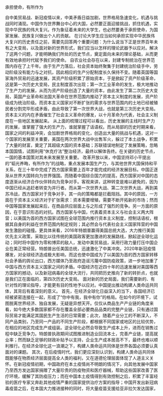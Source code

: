 承担使命，有所作为

自中美贸易战、新冠疫情以来，中美矛盾日益加剧，世界格局急速变化，机遇与挑战同时涌现。中国作为世界舞台中心的大国，必然要正面迎接挑战，抓住机遇，实现中华民族的伟大复兴。作为象征着未来的大学生，也必然要勇于承担使命，为国家发展、民族复兴做出个人的贡献。
在讨论大学生应当如何承担实现中华民族伟大复兴的历史责任之前，需要先回答两个重要问题：为什么说当下正是世界百年未有之大变局，以及面对新的世界形式，我们应当以怎样的理论武器予以应对。解决了这两个问题，才能明确我们所处的历史节点，奠定面向未来的理论基础，从而更有效地承担时代赋予我们的使命。
自农业社会存在以来，封建专制统治在世界范围内存在了上千年。由于生产力落后，社会资本始终聚集于封建统治阶级手中，劳动阶级没有能力与之对抗，因此相应的生产分配制度长久保持不变。随着英国等国家海外贸易的迅速发展，其资产阶级积累了原始资本，于是掀起了资产阶级革命，这是第一次历史大变局，民主制度首次出现；第一次工业革命的发生，极大地推动了生产力的发展，从而为资产阶级创造了大量的资本，由此发生了第二次历史大变局，英国产业革命和法国大革命在世界范围内推动了资本主义制度的发展，资产阶级成为统治阶级。而资本主义国家对不断扩张的需求与世界范围内的土地已经被殖民者分割完毕形成矛盾，由此导致了第一次世界大战，也就是第三次历史大变局。资本主义的内在矛盾催生了社会主义革命的爆发，以十月革命为代表，社会主义制度在一些地区发展起来。
从上面的梳理过程可以看出，历史发展的主线时生产力的发展，谁掌握了强大的生产力，谁就掌握了话语权。而从局部的历史时期来看，国家之间的利益冲突，会加剧世界格局的变化，创造出大量的挑战与机遇，这对一个国家的发展至关重要，美国在两次世界大战中出售军火，躲过了本土战争，积累了大量的财富，奠定了其超级大国的资本基础；苏联错误地制定了发展策略，忽略本国国情，试图利用“休克疗法”整治经济，最终以解体告终。在关键的历史节点，一国的基本国策对其未来发展至关重要。
改革开放以来，中国坚持邓小平提出的“韬光养晦，有所作为”的战略，重点发展本国生产力，与其他世界大国保持和平关系，在三十年中完成了西方国家需要上百年才能完成的经济发展目标。中国正逐渐从世界大国转向为世界强国。而随着中国综合国力的提高，西方国家对中国的态度逐渐从经济合作伙伴转向为竞争对手。客观来讲，这种转变是难以避免的，因为中国已经从追赶者转变为并行者。而从第一次世界大战、第二次世界大战，再到美苏冷战，西方国家对于竞争对手，其一向的策略都是拦截阻挡。其中的原因，一方面在于资本主义经济对于扩张需求：资本需要增殖，需要不断开拓新的市场；然而中国等国家发展起来后，在商品供应层面上与之形成了强烈的竞争。另一方面的原因，在于意识形态的对抗。西方国家与中国，代表着资本主义与社会主义两大阵营；以美国为首的西方国家试图在全球范围内推行资本主义制度，控制话语权，根据其自身的利益在世界范围内制定规则；其必然会与代表社会主义国家阵营的中国发生激励的碰撞。更具体来看，2016年特朗普赢得美国总统大选，大力推行美国优先主义政策，采取比以往传统的美国政客更加激进的发展路线，掀起逆全球化运动；同时将中国作为零和博弈的敌人，发动中美贸易战，采用行政力量打压中国企业在美正常经营。特朗普出任美国总统，迅速激化了中美冲突。2020年新冠疫情爆发，对全球经济造成极大影响，而这也使中国成为了以美国为首的西方国家转移社会矛盾的舆论出口，西方媒体乃至政府造谣污蔑中国防疫政策，进一步地加重了中国与西方资本主义国家之间的矛盾。中国经济在近四十年的迅速发展对美国等西方国家的撼动，以及新冠病毒的全球大流行，共同把历史推向了新的转折点，也就是我们正在面临的，第四次历史大变局。
面对新的历史局面，我们需要新的、有针对性的理论指导，才能更有目的性地予以应对。中国提出推动构建人类命运共同体，其背后有着深刻的意义。
首先，在经济全球化日益深入的当下，各国经济已经被紧密连接在一起，形成了“你中有我，我中有你”的格局。在如今的环境下，试图脱离世界经济、独自发展，无疑是异想天开。仅仅从商品生产产业链的角度来看，如今绝大多数国家都不存在覆盖全部必要商品品类的完整产业链，只有通过国际贸易才能满足其国民生产生活的日常需要；此次，随着产业分工的不断深入，不同产品类别，乃至同一产品的不同生产阶段，都根据不同国家或地区的比较优势，在相应的地区完成生产或组装。逆全球化必然会导致生产成本上升，进而在销售过程中缺乏竞争力。特朗普执政期间试图推进制造业回流本土，完善产业链，提高就业率；然而缺乏足够的财政补贴予以支持，企业生产成本居高不下，最终也难以顺利推行。在经济全球化这一浪潮之下，构建人类命运共同体是世界各国必须要认真面对的课题。
其次，在后疫情时代，我们更应深刻认识到，构建人类命运共同体既能够在物质经济层面提高全人类的福利，又在道德伦理层面体现了人道主义关怀。在新冠疫情初期，中国政府在本土疫情尚不明朗的情况下，向其他发展中国家乃至西方发达国家捐赠了大量珍贵的防疫物资和医疗器械，帮助这些国家改善了医疗环境，缓解了其防疫压力；而在中国本土疫情得到有效控制之后，积累了丰富经验的医疗专家又奔赴其他疫情严重的国家提供治疗方案的指导；中国开发出新冠病毒疫苗之后，在本国大力推进接种的同时，将大量疫苗支援给亚非拉欠发达国家，
